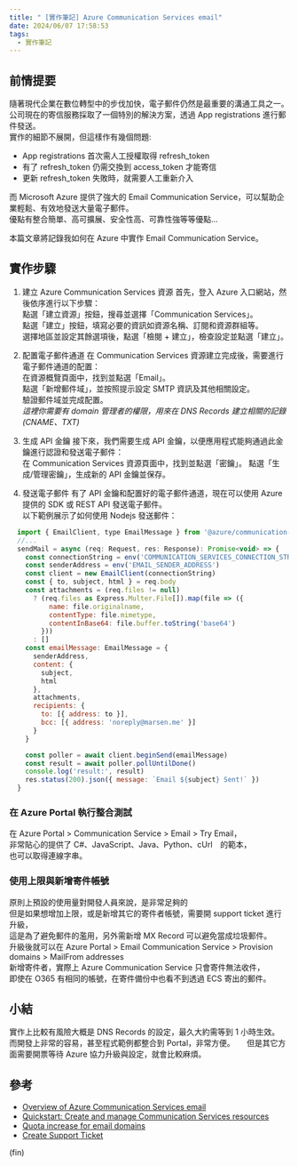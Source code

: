 ```yaml
---
title: " [實作筆記] Azure Communication Services email"
date: 2024/06/07 17:58:53
tags:
  - 實作筆記
---
```



## 前情提要

隨著現代企業在數位轉型中的步伐加快，電子郵件仍然是最重要的溝通工具之一。  
公司現在的寄信服務採取了一個特別的解決方案，透過 App registrations 進行郵件發送。  
實作的細節不展開，但這樣作有幾個問題:  

- App registrations 首次需人工授權取得 refresh_token
- 有了 refresh_token 仍需交換到 access_token 才能寄信
- 更新 refresh_token 失敗時，就需要人工重新介入

而 Microsoft Azure 提供了強大的 Email Communication Service，可以幫助企業輕鬆、有效地發送大量電子郵件。  
優點有整合簡單、高可擴展、安全性高、可靠性強等等優點…  

本篇文章將記錄我如何在 Azure 中實作 Email Communication Service。

## 實作步驟

1. 建立 Azure Communication Services 資源
  首先，登入 Azure 入口網站，然後依序進行以下步驟：  
  點選「建立資源」按鈕，搜尋並選擇「Communication Services」。  
  點選「建立」按鈕，填寫必要的資訊如資源名稱、訂閱和資源群組等。  
  選擇地區並設定其餘選項後，點選「檢閱 + 建立」，檢查設定並點選「建立」。  

2. 配置電子郵件通道
  在 Communication Services 資源建立完成後，需要進行電子郵件通道的配置：  
  在資源概覽頁面中，找到並點選「Email」。  
  點選「新增郵件域」，並按照提示設定 SMTP 資訊及其他相關設定。  
  驗證郵件域並完成配置。  
  *這裡你需要有 domain 管理者的權限，用來在 DNS Records 建立相關的記錄(CNAME、TXT)*

3. 生成 API 金鑰
  接下來，我們需要生成 API 金鑰，以便應用程式能夠通過此金鑰進行認證和發送電子郵件：  
  在 Communication Services 資源頁面中，找到並點選「密鑰」。
  點選「生成/管理密鑰」，生成新的 API 金鑰並保存。

4. 發送電子郵件
  有了 API 金鑰和配置好的電子郵件通道，現在可以使用 Azure 提供的 SDK 或 REST API 發送電子郵件。  
  以下範例展示了如何使用 Nodejs 發送郵件：  

```javascript
  import { EmailClient, type EmailMessage } from '@azure/communication-email'
  //...
  sendMail = async (req: Request, res: Response): Promise<void> => {
    const connectionString = env('COMMUNICATION_SERVICES_CONNECTION_STRING')
    const senderAddress = env('EMAIL_SENDER_ADDRESS')
    const client = new EmailClient(connectionString)
    const { to, subject, html } = req.body
    const attachments = (req.files != null)
      ? (req.files as Express.Multer.File[]).map(file => ({
          name: file.originalname,
          contentType: file.mimetype,
          contentInBase64: file.buffer.toString('base64')
        }))
      : []
    const emailMessage: EmailMessage = {
      senderAddress,
      content: {
        subject,
        html
      },
      attachments,
      recipients: {
        to: [{ address: to }],
        bcc: [{ address: 'noreply@marsen.me' }]
      }
    }

    const poller = await client.beginSend(emailMessage)
    const result = await poller.pollUntilDone()
    console.log('result:', result)
    res.status(200).json({ message: `Email ${subject} Sent!` })
  }
```

### 在 Azure Portal 執行整合測試

在 Azure Portal > Communication Service > Email > Try Email，  
非常貼心的提供了 C#、JavaScript、Java、Python、cUrl　的範本，  
也可以取得連線字串。

### 使用上限與新增寄件帳號

原則上預設的使用量對開發人員來說，是非常足夠的  
但是如果想增加上限，或是新增其它的寄件者帳號，需要開 support ticket 進行升級，  
這是為了避免郵件的濫用，另外需新增 MX Record 可以避免當成垃圾郵件。  
升級後就可以在 Azure Portal > Email Communication Service > Provision domains > MailFrom addresses  
新增寄件者，實際上 Azure Communication Service 只會寄件無法收件，  
即使在 O365 有相同的帳號，在寄件備份中也看不到透過 ECS 寄出的郵件。　　

## 小結

實作上比較有風險大概是 DNS Records 的設定，最久大約需等到 1 小時生效。  
而開發上非常的容易，甚至程式範例都整合到 Portal，非常方便。 　
但是其它方面需要開票等待 Azure 協力升級與設定，就會比較麻煩。 　

## 參考

- [Overview of Azure Communication Services email](https://learn.microsoft.com/en-us/azure/communication-services/concepts/email/email-overview)
- [Quickstart: Create and manage Communication Services resources](https://learn.microsoft.com/en-us/azure/communication-services/quickstarts/create-communication-resource?tabs=windows&pivots=platform-azp)
- [Quota increase for email domains](https://learn.microsoft.com/en-us/azure/communication-services/concepts/email/email-quota-increase)
- [Create Support Ticket](https://azure.microsoft.com/en-us/support/create-ticket/)

(fin)
